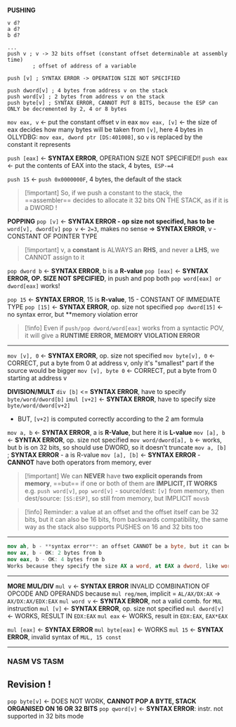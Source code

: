 
**PUSHING**
```
v d?
a d?
b d?

...
push v ; v -> 32 bits offset (constant offset determinable at assembly time)
		; offset of address of a variable

push [v] ; SYNTAX ERROR -> OPERATION SIZE NOT SPECIFIED

push dword[v] ; 4 bytes from address v on the stack
push word[v] ; 2 bytes from address v on the stack
push byte[v] ; SYNTAX ERROR, CANNOT PUT 8 BITS, because the ESP can ONLY be decremented by 2, 4 or 8 bytes
```

`mov eax, v` <- put the constant offset v in eax
`mov eax, [v]` <- the size of eax decides how many bytes will be taken from `[v]`, here 4 bytes
	in OLLYDBG: `mov eax, dword ptr [DS:401008]`, so `v` is replaced by the constant it represents

`push [eax]` <- **SYNTAX ERROR**, OPERATION SIZE NOT SPECIFIED!!
`push eax` <- put the contents of EAX into the stack, 4 bytes,` ESP-=4`

`push 15` <- `push 0x0000000F`, 4 bytes, the default of the stack

>[!important] So, if we push a constant to the stack, the ==assembler== decides to allocate it 32 bits ON THE STACK, as if it is a DWORD !

**POPPING**
`pop [v]` <- **SYNTAX ERROR - op size not specified, has to be** `word[v], dword[v]`
`pop v`  <- `2=3`, makes no sense => **SYNTAX ERROR**, v - CONSTANT OF POINTER TYPE

>[!important] v, a **constant** is ALWAYS an **RHS**, and never a **LHS**, we CANNOT assign to it

`pop dword b` <- **SYNTAX ERROR**, b is a **R-value**
`pop [eax]` <- **SYNTAX ERROR, OP. SIZE NOT SPECIFIED**, in push and pop both
`pop word[eax] or dword[eax]` works!

`pop 15` <- **SYNTAX ERROR**, 15 is **R-value**, 15 - CONSTANT OF IMMEDIATE TYPE
`pop [15]` <- **SYNTAX ERROR**, op. size not specified
`pop dword[15]` <- no syntax error, but **memory violation error

>[!info] Even if `push/pop dword/word[eax]` works from a syntactic POV, it will give a **RUNTIME ERROR, MEMORY VIOLATION ERROR**

---

`mov [v], 0` <- **SYNTAX ERORR**, op. size not specified
`mov byte[v], 0` <- CORRECT, put a byte from 0 at address v, only it's "smallest" part if the source would be bigger
`mov [v], byte 0` <- CORRECT, put a byte from 0 starting at address v

**DIVISION/MULT**
`div [b]` <= **SYNTAX ERROR**, have to specify `byte/word/dword[b]`
`imul [v+2]` <- **SYNTAX ERROR**, have to specify size `byte/word/dword[v+2]`
- BUT, `[v+2]` is computed correctly according to the 2 am formula

`mov a, b` <- **SYNTAX ERROR**, a is **R-Value**, but here it is **L-value**
`mov [a], b` <- **SYNTAX ERROR**, op. size not specified
`mov word/dword[a], b`  <- works, but b is on 32 bits, so should use DWORD, so it doesn't truncate
`mov a, [b]` ; **SYNTAX ERROR** - a is R-value
`mov [a], [b]` <- **SYNTAX ERROR** - **CANNOT** have both operators from memory, ever
>[!important] We can **NEVER** have **two explicit operands from memory**, ==but== if one or both of them are **IMPLICIT, IT WORKS**
>e.g. `push word[v]`, `pop word[v]` - source/dest: `[v]` from memory, then dest/source: `[SS:ESP]`, so still from memory, but IMPLICIT
>`movsb` 

>[!info] Reminder: a value at an offset and the offset itself can be 32 bits, but it can also be 16 bits, from backwards compatibility, the same way as the stack also supports PUSHES on 16 and 32 bits too


---
```nasm
mov ah, b - **syntax error**: an offset CANNOT be a byte, but it can be 16 or 32 bits on 32 bits architecture
mov ax, b - OK: 2 bytes from b
mov eax, b - OK: 4 bytes from b
Works because they specify the size AX a word, at EAX a dword, like word AX, dword EAX
```

---
**MORE MUL/DIV**
`mul v` <- **SYNTAX ERROR** INVALID COMBINATION OF OPCODE AND OPERANDS
because `mul reg/mem`, implicit = `AL/AX/DX:AX` -> `AX/DX:AX/EDX:EAX`
`mul word v` <- **SYNTAX ERROR**, not a valid comb. for `MUL` instruction
`mul [v]` <- **SYNTAX ERROR**, op. size not specified
`mul dword[v]` <- WORKS, RESULT IN `EDX:EAX`
`mul eax` <- WORKS, result in `EDX:EAX`, `EAX*EAX`

`mul [eax]` <- **SYNTAX ERROR**
`mul byte[eax]` <- WORKS
`mul 15` <- **SYNTAX ERROR**, invalid syntax of  `MUL, 15 const`

---

### NASM VS TASM

## Revision !

`pop byte[v]` <- DOES NOT WORK, **CANNOT POP A BYTE, STACK ORGANISED ON 16 OR 32 BITS**
`pop qword[v]` <- **SYNTAX ERROR**: instr. not supported in 32 bits mode
